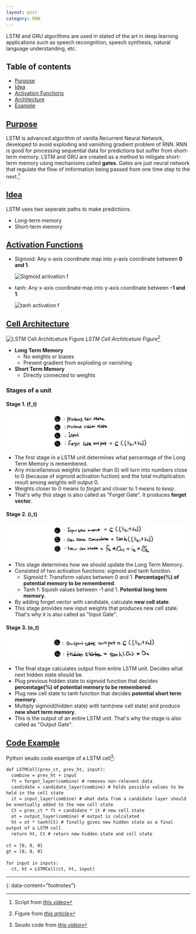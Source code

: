 ```yaml
---
layout: post
category: RNN
---
```


LSTM and GRU algorithms are used in stated of the art in deep learning applications such as speech recongnition, speech synthesis, natural language understanding, etc.

## Table of contents
- [Purpose](#purpose)
- [Idea](#idea)
- [Activation Functions](#activation-functions)
- [Architecture](#architecture)
- [Example](#example)

## [Purpose](#purpose)

LSTM is advanced algorithm of vanilla Recurrent Neural Network, developed to avoid exploding and vanishing gradient problem of RNN. RNN is good for processing sequential data for predictions but suffer from short-term memory. LSTM and GRU are created as a method to mitigate short-term memory using mechanisms called **gates**. Gates are just neural network that regulate the flow of imformation being passed from one time step to the next.[^1]

## [Idea](#idea)

LSTM uses two seperate paths to make predictions.

- Long-term memory
- Short-term memory

## [Activation Functions](#activation-functions)

- Sigmoid: Any x-axis coordinate map into y-axis coordinate between **0 and 1**.
  
  ![Sigmoid activation f](https://upload.wikimedia.org/wikipedia/commons/thumb/8/88/Logistic-curve.svg/1200px-Logistic-curve.svg.png)

- tanh: Any x-axis coordinate map into y-axis coordinate between **-1 and 1**.
  
  ![tanh activation f](https://vidyasheela.com/web-contents/img/post_img/39/tanh%20activation%20function-new.png)

## [Cell Architecture](#architecture)

![LSTM Cell Architceture Figure](https://miro.medium.com/v2/resize:fit:984/1*Mb_L_slY9rjMr8-IADHvwg.png)
*LSTM Cell Architceture Figure*[^2]

- **Long Term Memory**
  - No weights or biases
  - Prevent gradient from exploding or vanishing
- **Short Term Memory**
  - Directly connected to weights
 
### Stages of a unit

#### Stage 1. (f_t)

![Forget Gate](https://raw.githubusercontent.com/nik-pitts/machinelearning601/master/_images/2024-07-11_unit_stage_1.jpeg)

- The first stage in a LSTM unit determines what percentage of the Long Term Memory is remembered.
- Any miscellaneous weights (smaller than 0) will turn into numbers close to 0 (because of sigmoid activation fuction) and the total multiplication result among weights will output 0.
- Weights closer to 0 means *to forget* and closer to 1 means *to keep*.
- That's why this stage is also called as "Forget Gate". It produces **forget vector**.

#### Stage 2. (i_t)

![Input Gate](https://raw.githubusercontent.com/nik-pitts/machinelearning601/master/_images/2024-07-11_unit_stage_2.jpeg)

- This stage determines how we should update the Long Term Memory.
- Consisted of two activation functions: sigmoid and tanh function.
  - Sigmoid f: Transform values between 0 and 1. **Percentage(%) of potential memory to be remembered**.
  - Tanh f: Squish values between -1 and 1. **Potential long term memory**.
- By adding forget vector with candidate, calculate **new cell state**.
- This stage provides new input weights that produces new cell state. That's why it is also called as "Input Gate".

#### Stage 3. (o_t)

![Output Gate](https://raw.githubusercontent.com/nik-pitts/machinelearning601/master/_images/2024-07-11_unit_stage_3.jpeg)

- The final stage calculates output from entire LSTM unit. Decides what next hidden state should be.
- Plug previous hidden state to sigmoid function that decides **percentage(%) of potential memory to be remembered**.
- Plug new cell state to tanh function that decides **potential short term memory**.
- Multiply sigmoid(hidden state) with tanh(new cell state) and produce **new short term memory**.
- This is the output of an entire LSTM unit. That's why the stage is also called as "Output Gate".

## [Code Example](#exmaple)

Python seudo code examlpe of a LSTM cell[^3]:

```
def LSTMCell(prev_ct, prev_ht, input):
  combine = prev_ht + input
  ft = forget_layer(combine) # removes non-relevent data
  candidate = candidate_layer(combine) # holds possible values to be held in the cell state
  it = input_layer(combine) # what data from a candidate layer should be eventually added to the new cell state
  Ct = prev_ct * ft + candidate * it # new cell state
  ot = output_layer(combine) # output is calculated
  ht = ot * tanh(Ct) # finally gives new hidden state as a final output of a LSTM cell
  return ht, Ct # return new hidden state and cell state

ct = [0, 0, 0]
gt = [0, 0, 0]

for input in inputs:
  ct, ht = LSTMCell(ct, ht, input)
```

---
{: data-content="footnotes"}

[^1]: Script from *[this video](https://www.youtube.com/watch?v=8HyCNIVRbSU)*
[^2]: Figure from *[this article](https://medium.com/@ottaviocalzone/an-intuitive-explanation-of-lstm-a035eb6ab42c)*
[^3]: Seudo code from *[this video](https://www.youtube.com/watch?v=8HyCNIVRbSU)*

